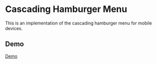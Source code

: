 # Cascading Hamburger Menu

This is an implementation of the cascading hamburger menu for mobile devices.

## Demo

[Demo](https://cascading-hamburger-menu.mariusgundersen.net)
